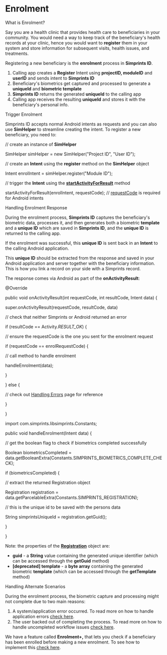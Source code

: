 # Enrolment

What is Enrolment?

Say you are a health clinic that provides health care to beneficiaries in your community. You would need a way to keep track of the beneficiary's health records at your clinic, hence you would want to **register** them in your system and store information for subsequent visits, health issues, and treatments.

Registering a new beneficiary is the **enrolment** process in **Simprints ID**.

1. Calling app creates a **Register** Intent using **projectID, moduleID** and **userID** and sends intent to **Simprints ID**
2. Beneficiary's biometrics get captured and processed to generate a **uniqueId** and **biometric template**
3. **Simprints ID** returns the generated **uniqueId** to the calling app
4. Calling app receives the resulting **uniqueId** and stores it with the beneficiary's personal info.

Trigger Enrolment

Simprints ID accepts normal Android intents as requests and you can also use **SimHelper** to streamline creating the intent. To register a new beneficiary, you need to:

// create an instance of **SimHelper**

SimHelper simHelper = new SimHelper("Project ID", "User ID");

// create an **Intent** using the **register** method on the **SimHelper** object

Intent enrolIntent = simHelper.register("Module ID");

// trigger the **Intent** using the [**startActivityForResult**](https://developer.android.com/reference/android/app/Activity#startActivityForResult%28android.content.Intent,%20int%29) method

startActivityForResult(enrolIntent, requestCode); // [r](https://developer.android.com/reference/android/app/Activity#startActivityForResult%28android.content.Intent,%20int%29)[equestCode](https://developer.android.com/reference/android/app/Activity#startActivityForResult%28android.content.Intent,%20int%29) is required for Android intents

Handling Enrolment Response

During the enrolment process, **Simprints ID** captures the beneficiary's biometric data, processes it, and then generates both a biometric **template** and a **unique ID** which are saved in **Simprints ID**, and the **unique ID** is returned to the calling app.

If the enrolment was successful, this **unique ID** is sent back in an **Intent** to the calling Android application.

This **unique ID** should be extracted from the response and saved in your Android application and server together with the beneficiary information. This is how you link a record on your side with a Simprints record.

The response comes via Android as part of the **onActivityResult**:

@Override

public void onActivityResult(int requestCode, int resultCode, Intent data) {

super.onActivityResult(requestCode, resultCode, data)

// check that neither Simprints or Android returned an error

if (resultCode == Activity._RESULT\_OK_) {

// ensure the requestCode is the one you sent for the enrolment request

if (requestCode == enrolRequestCode) {

// call method to handle enrolment

handleEnrolment(data);

}

} else {

// check out [Handling Errors](broken-reference) page for reference

}

}

import com.simprints.libsimprints.Constants;

public void handleEnrolment(Intent data) {

// get the boolean flag to check if biometrics completed successfully

Boolean biometricsCompleted = data.getBooleanExtra(Constants.SIMPRINTS\_BIOMETRICS\_COMPLETE\_CHECK);

if (biometricsCompleted) {

// extract the returned Registration object

Registration registration = data.getParcelableExtra(Constants.SIMPRINTS\_REGISTRATION);

// this is the unique id to be saved with the persons data

String simprintsUniqueId = registration.getGuid();

}

}

Note: the properties of the [**Registration**](https://www.google.com/url?q=https%3A%2F%2Fgithub.com%2FSimprints%2FLibSimprints%2Fblob%2Fmain%2Fsrc%2Fmain%2Fjava%2Fcom%2Fsimprints%2Flibsimprints%2FRegistration.java\&sa=D\&sntz=1\&usg=AOvVaw3bX6tHm4fvJMoVyfjaAQt-) object are:

* **guid** - a **String** value containing the generated unique identifier (which can be accessed through the **getGuid** method)
* **\[deprecated] template** - a **byte array** containing the generated biometric **template** (which can be accessed through the **getTemplate** method)

Handling Alternate Scenarios

During the enrolment process, the biometric capture and processing might not complete due to two main reasons:

1. A system/application error occurred. To read more on how to handle application errors [check here](broken-reference).
2. The user backed out of completing the process. To read more on how to handle uncompleted workflow issues [check here](broken-reference).

We have a feature called **Enrolment+,** that lets you check if a beneficiary has been enrolled before making a new enrolment. To see how to implement this [check here](broken-reference).
